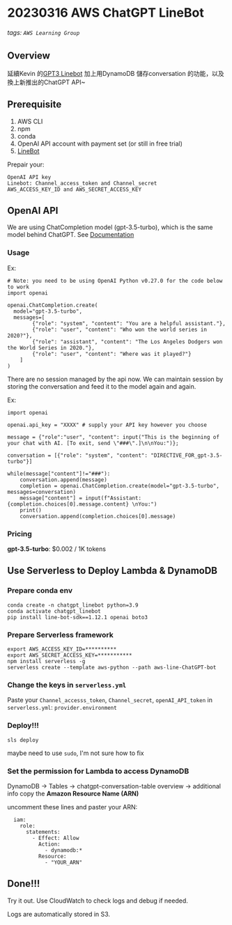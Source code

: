 # 20230316 AWS ChatGPT LineBot

###### tags: `AWS Learning Group`

## Overview

延續Kevin 的[GPT3 Linebot](https://hackmd.io/@_ZfaCsoORM2ms6z9wV-aNw/HJmrePJOs) 加上用DynamoDB 儲存conversation 的功能，以及換上新推出的ChatGPT API~

## Prerequisite

1. AWS CLI
2. npm
3. conda
4. OpenAI API account with payment set (or still in free trial)
5. [LineBot](https://developers.line.biz/en/)

Prepair your:
```=
OpenAI API key
Linebot: Channel_access_token and Channel_secret
AWS_ACCESS_KEY_ID and AWS_SECRET_ACCESS_KEY
```

## OpenAI API

We are using ChatCompletion model (gpt-3.5-turbo), which is the same model behind ChatGPT.
See [Documentation](https://platform.openai.com/docs/guides/chat)

### Usage

Ex:
```pytohn=
# Note: you need to be using OpenAI Python v0.27.0 for the code below to work
import openai

openai.ChatCompletion.create(
  model="gpt-3.5-turbo",
  messages=[
        {"role": "system", "content": "You are a helpful assistant."},
        {"role": "user", "content": "Who won the world series in 2020?"},
        {"role": "assistant", "content": "The Los Angeles Dodgers won the World Series in 2020."},
        {"role": "user", "content": "Where was it played?"}
    ]
)
```

There are no session managed by the api now.
We can maintain session by storing the conversation and feed it to the model again and again.

Ex:
```python=
import openai

openai.api_key = "XXXX" # supply your API key however you choose

message = {"role":"user", "content": input("This is the beginning of your chat with AI. [To exit, send \"###\".]\n\nYou:")};

conversation = [{"role": "system", "content": "DIRECTIVE_FOR_gpt-3.5-turbo"}]

while(message["content"]!="###"):
    conversation.append(message)
    completion = openai.ChatCompletion.create(model="gpt-3.5-turbo", messages=conversation) 
    message["content"] = input(f"Assistant: {completion.choices[0].message.content} \nYou:")
    print()
    conversation.append(completion.choices[0].message)
```

### Pricing

**gpt-3.5-turbo**: $0.002 / 1K tokens

## Use Serverless to Deploy Lambda & DynamoDB

### Prepare conda env

```lua=
conda create -n chatgpt_linebot python=3.9
conda activate chatgpt_linebot
pip install line-bot-sdk==1.12.1 openai boto3
```

### Prepare Serverless framework

```lua=
export AWS_ACCESS_KEY_ID=**********
export AWS_SECRET_ACCESS_KEY=***********
npm install serverless -g
serverless create --template aws-python --path aws-line-ChatGPT-bot
```

### Change the keys in `serverless.yml`

Paste your `Channel_accesss_token`, `Channel_secret`, `openAI_API_token` in `serverless.yml`: `provider.environment`

### Deploy!!!

```lua=
sls deploy
```
maybe need to use `sudo`, I'm not sure how to fix


### Set the permission for Lambda to access DynamoDB

DynamoDB -> Tables -> chatgpt-conversation-table
overview -> additional info
copy the **Amazon Resource Name (ARN)**

uncomment these lines and paster your ARN:
```yaml=
  iam:
    role:
      statements:
        - Effect: Allow
          Action:
            - dynamodb:*
          Resource:
            - "YOUR_ARN"
```

## Done!!!

Try it out.
Use CloudWatch to check logs and debug if needed.

Logs are automatically stored in S3.